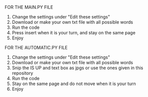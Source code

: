 FOR THE MAIN.PY FILE
1. Change the settings under "Edit these settings"
2. Download or make your own txt file with all possible words
3. Run the code
4. Press insert when it is your turn, and stay on the same page
5. Enjoy

FOR THE AUTOMATIC.PY FILE
1. Change the settings under "Edit these settings"
2. Download or make your own txt file with all possible words
3. Snip the IS UP and text box as jpgs or use the ones given in this repository
4. Run the code
5. Stay on the same page and do not move when it is your turn
6. Enjoy
